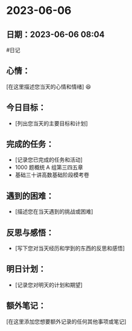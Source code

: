# 2023-06-06

## 日期：2023-06-06 08:04

#日记

## 心情：

[在这里描述您当天的心情和情绪]
😆

## 今日目标：

- [列出您当天的主要目标和计划]

## 完成的任务：

- [记录您已完成的任务和活动]
- 1000 题概统 A 组第三四五章
- 基础三十讲高数基础阶段模考卷

## 遇到的困难：

- [描述您在当天遇到的挑战或困难]

## 反思与感悟：

- [写下您对当天经历和学到的东西的反思和感悟]

## 明日计划：

- [记录您对明天的计划和期望]

## 额外笔记：

[在这里添加您想要额外记录的任何其他事项或笔记]
